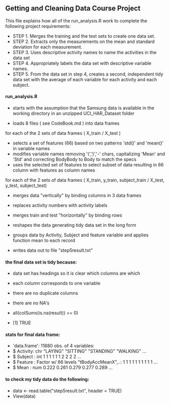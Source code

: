 ## Getting and Cleaning Data Course Project
This file explains how all of the run_analysis.R work to complete the following project requirements:

* STEP 1. Merges the training and the test sets to create one data set.
* STEP 2. Extracts only the measurements on the mean and standard deviation for each measurement. 
* STEP 3. Uses descriptive activity names to name the activities in the data set
* STEP 4. Appropriately labels the data set with descriptive variable names. 
* STEP 5. From the data set in step 4, creates a second, independent tidy data set with the average of each variable for each activity and each subject.

#### run_analysis.R
* starts with the assumption that the Samsung data is available in the working directory 
in an unzipped UCI_HAR_Dataset folder 

* loads 8 files ( see CodeBook.md ) into data frames

for each of the 2 sets of data frames ( X_train / X_test )
* selects a set of features (66) based on two patterns 'std()' and 'mean()' in variable names
* modifies variable names removing '(',')','-' chars, capitalizing 'Mean' and 'Std' and correcting BodyBody to Body to match the specs
* uses the selected set of features to select subset of data resulting in 66 column with features as column names

for each of the 2 sets of data frames ( X_train, y_train, subject_train / X_test, y_test, subject_test)
* merges data "vertically" by binding columns in 3 data frames
* replaces activity numbers with activity labels

* merges train and test "horizontally" by binding rows

* reshapes the data generating tidy data set in the long form

* groups data by Activity, Subject and feature variable and applies function mean to each record

* writes data out to file "step5result.txt"

#### the final data set is tidy because:
* data set has headings so it is clear which columns are which
* each column corresponds to one variable
* there are no duplicate columns
* there are no NA's 

* all(colSums(is.na(result)) == 0)
* [1] TRUE

#### stats for final data frame:
* 'data.frame':        11880 obs. of  4 variables:
* $ Activity: chr  "LAYING" "SITTING" "STANDING" "WALKING" ...
* $ Subject : int  1 1 1 1 1 1 2 2 2 2 ...
* $ Feature : Factor w/ 66 levels "tBodyAccMeanX",..: 1 1 1 1 1 1 1 1 1 1 ...
* $ Mean    : num  0.222 0.261 0.279 0.277 0.289 ...

#### to check my tidy data do the following:
* data <- read.table("step5result.txt", header = TRUE)
* View(data)

